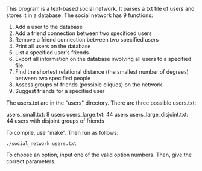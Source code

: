This program is a text-based social network. It parses a txt file of users and stores it in a database. The social network has 9 functions:

1. Add a user to the database
2. Add a friend connection between two specificed users
3. Remove a friend connection between two specified users
4. Print all users on the database
5. List a specified user's friends
6. Export all information on the database involving all users to a specified file
7. Find the shortest relational distance (the smallest number of degrees) between two specified people
8. Assess groups of friends (possible cliques) on the network
9. Suggest friends for a specified user

The users.txt are in the "users" directory. There are three possible users.txt:

users_small.txt: 8 users
users_large.txt: 44 users
users_large_disjoint.txt: 44 users with disjoint groups of friends

To compile, use "make". Then run as follows:

	./social_network users.txt

To choose an option, input one of the valid option numbers. Then, give the correct parameters.

